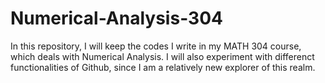 # Numerical-Analysis-304

In this repository, I will keep the codes I write in my MATH 304 course, which deals with Numerical Analysis. I will also experiment with differenct functionalities of Github, since I am a relatively new explorer of this realm.
